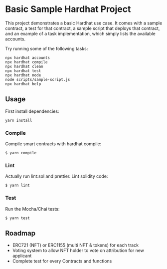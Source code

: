 # Basic Sample Hardhat Project

This project demonstrates a basic Hardhat use case. It comes with a sample contract, a test for that contract, a sample script that deploys that contract, and an example of a task implementation, which simply lists the available accounts.

Try running some of the following tasks:

```shell
npx hardhat accounts
npx hardhat compile
npx hardhat clean
npx hardhat test
npx hardhat node
node scripts/sample-script.js
npx hardhat help
```

## Usage
First install dependencies:
```shell
yarn install
```

### Compile
Compile smart contracts with hardhat compile:

```shell
$ yarn compile
```

### Lint
Actually run lint:sol and prettier. Lint solidity code:
```shell
$ yarn lint
```

### Test
Run the Mocha/Chai tests:
```shell
$ yarn test
```

## Roadmap

- ERC721 (NFT) or ERC1155 (multi NFT & tokens) for each track
- Voting system to allow NFT holder to vote on attribution for new applicant
- Complete test for every Contracts and functions
